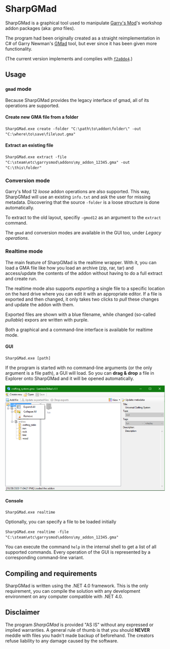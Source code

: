 SharpGMad
=========

SharpGMad is a graphical tool used to manipulate [Garry's
Mod](http://en.wikipedia.org/wiki/Garry%27s_Mod)'s workshop addon packages
(aka: _gma_ files).

The program had been originally created as a straight reimplementation in
C# of Garry Newman's [GMad](http://github.com/garrynewman/gmad) tool, but
ever since it has been given more functionality.

(The current version implements and complies with
[`f2a0de4`](http://github.com/garrynewman/gmad/tree/f2a0de42f5d124221ea080f18f338cf8fc23c15f).)

Usage
-----

### `gmad` mode

Because SharpGMad provides the legacy interface of gmad, all of its
operations are supported.

#### Create new GMA file from a folder

`SharpGMad.exe create -folder "C:\path\to\addon\folder\" -out
"C:\where\to\save\file\out.gma"`

#### Extract an existing file

`SharpGMad.exe extract -file
"C:\steam\etc\garrysmod\addons\my_addon_12345.gma" -out "C:\this\folder"`

### Conversion mode

Garry's Mod 12 _loose_ addon operations are also supported. This way,
SharpGMad will use an existing `info.txt` and ask the user for missing
metadata. Discovering that the source `-folder` is a loose structure is
done automatically.

To extract to the old layout, specifiy `-gmod12` as an argument to the
`extract` command.

The `gmad` and conversion modes are available in the GUI too, under
_Legacy operations_.

### Realtime mode

The main feature of SharpGMad is the realtime wrapper. With it, you can
load a GMA file like how you load an archive (zip, rar, tar) and
access/update the contents of the addon without having to do a full
extract and create run.

The realtime mode also supports _exporting_ a single file to a specific
location on the hard drive where you can edit it with an appropriate
editor. If a file is exported and then changed, it only takes two clicks
to _pull_ these changes and update the addon with them.

Exported files are shown with a blue filename, while changed (so-called
_pullable_) expors are written with purple.

Both a graphical and a command-line interface is available for realtime
mode.

#### GUI

`SharpGMad.exe [path]`

If the program is started with no command-line arguments (or the only
argument is a file path), a GUI will load. So you can **drag & drop** a
file in Explorer onto SharpGMad and it will be opened automatically.

![Screenshot of GUI mode](Screenshot.png)

#### Console

`SharpGMad.exe realtime`

Optionally, you can specify a file to be loaded initially

`SharpGMad.exe realtime -file "C:\steam\etc\garrysmod\addons\my_addon_12345.gma"`

You can execute the command `help` in the internal shell to get a list of
all supported commands. Every operation of the GUI is represented by a
corresponding command-line variant.

Compiling and requirements
--------------------------

SharpGMad is written using the .NET 4.0 framework. This is the only
requirement, you can compile the solution with any development environment
on any computer compatible with .NET 4.0.

Disclaimer
----------

The program _SharpGMad_ is provided "AS IS" without any expressed or
implied warranties. A general rule of thumb is that you should **NEVER**
meddle with files you hadn't made backup of beforehand. The creators
refuse liability to any damage caused by the software.
